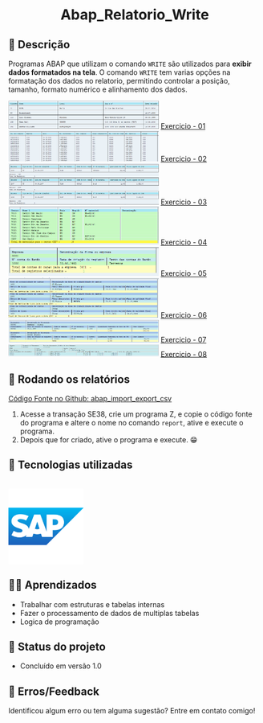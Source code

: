 <h1 align="center"> Abap_Relatorio_Write </h1>

## :memo: Descrição
Programas ABAP que utilizam o comando `WRITE` são utilizados para **exibir dados formatados na tela**. O comando `WRITE` tem varias opções na formatação dos dados no relatorio, permitindo controlar a posição, tamanho, formato numérico e alinhamento dos dados.

<img src=".readme/Relatorio 1.png" alt="Tela de Seleção" width="300px">
<a href="/Relatórios Write/Z_ALGJ_21 - Exercício de report de lista simples apostila Iteam (01).abap">Exercicio - 01</a>

<img src=".readme/Relatorio 2.png" alt="Tela de Seleção" width="300px">
<a href="/Relatórios Write/Z_ALGJ_22 - Exercício de report de lista simples apostila Iteam (02).abap">Exercicio - 02</a>

<img src=".readme/Relatorio 3.png" alt="Tela de Seleção" width="300px">
<a href="/Relatórios Write/Z_ALGJ_23 - Exercício de report de lista simples apostila Iteam (03).abap">Exercicio - 03</a>

<img src=".readme/Relatorio 4.png" alt="Tela de Seleção" width="300px">
<a href="/Relatórios Write/Z_ALGJ_24 - Exercício de report de lista simples apostila Iteam (04).abap">Exercicio - 04</a>

<img src=".readme/Relatorio 5.png" alt="Tela de Seleção" width="300px">
<a href="/Relatórios Write/Z_ALGJ_25 - Exercício de report de lista simples apostila Iteam (05).abap">Exercicio - 05</a>

<img src=".readme/Relatorio 6.png" alt="Tela de Seleção" width="300px">
<a href="/Relatórios Write/Z_ALGJ_26 - Exercício de report de lista simples apostila Iteam (06).abap">Exercicio - 06</a>

<img src=".readme/Relatorio 7.png" alt="Tela de Seleção" width="300px">
<a href="/Relatórios Write/Z_ALGJ_27 - Exercício de report de lista simples apostila Iteam (07).abap">Exercicio - 07</a>

<img src=".readme/Relatorio 8.png" alt="Tela de Seleção" width="300px">
<a href="/Relatórios Write/Z_ALGJ_28 - Exercício de report de lista simples apostila Iteam (08).abap">Exercicio - 08</a>

## :rocket: Rodando os relatórios
<a href="https://github.com/AndreLuizDG/Abap_Relatorio_Write">Código Fonte no Github: abap_import_export_csv</a>

1) Acesse a transação SE38, crie um programa Z, e copie o código fonte do programa e altere o nome no comando `report`, ative e execute o programa.
2) Depois que for criado, ative o programa e execute. 😁

## :wrench: Tecnologias utilizadas
<div style="display: inline_block"><br>
    <img src=".readme\sap_logo_icon_170763.webp" align="center" alt="Sap logo" width="150" src="">
</div>

## 🧑‍🏫 Aprendizados
* Trabalhar com estruturas e tabelas internas
* Fazer o processamento de dados de multiplas tabelas
* Logica de programação

## :dart: Status do projeto
* Concluído em versão 1.0

## 🦟 Erros/Feedback
Identificou algum erro ou tem alguma sugestão? Entre em contato comigo!
